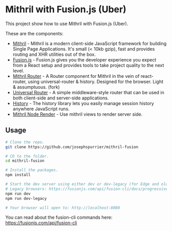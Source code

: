 # Mithril with Fusion.js (Uber)

This project show how to use Mithril with Fusion.js (Uber).

These are the components:

- [Mithril](https://mithril.js.org/) - Mithril is a modern client-side JavaScript framework for building Single Page Applications. It's small (< 10kb gzip), fast and provides routing and XHR utilities out of the box.
- [Fusion.js](https://fusionjs.com/) - Fusion.js gives you the developer experience you expect from a React setup and provides tools to take project quality to the next level.
- [Mithril Router](https://github.com/barneycarroll/mithril-router) - A Router component for Mithril in the vein of react-router, using universal-router & history. Designed for the browser. Light & assumptuous. (fork)
- [Universal Router](https://www.kriasoft.com/universal-router/) - A simple middleware-style router that can be used in both client-side and server-side applications.
- [History](https://github.com/ReactTraining/history) - The history library lets you easily manage session history anywhere JavaScript runs.
- [Mithril Node Render](https://github.com/MithrilJS/mithril-node-render) - Use mithril views to render server side.

## Usage

```bash
# Clone the repo.
git clone https://github.com/josephspurrier/mithril-fusion

# CD to the folder.
cd mithril-fusion

# Install the packages.
npm install

# Start the dev server using either dev or dev-legacy (for Edge and older browsers).
# Legacy browsers: https://fusionjs.com/api/fusion-cli/docs/progressively-enhanced-bundles
npm run dev
npm run dev-legacy

# Your browser will open to: http://localhost:8080
```

You can read about the fusion-cli commands here: https://fusionjs.com/api/fusion-cli